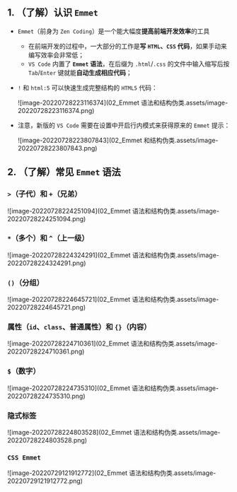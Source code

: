 ## 1. （了解）认识 `Emmet`

- `Emmet`（前身为 `Zen Coding`）是一个能大幅度**提高前端开发效率**的工具

  - 在前端开发的过程中，一大部分的工作是**写 `HTML`、`CSS` 代码**，如果手动来编写效率会非常低；
  - `VS Code` 内置了 **`Emmet` 语法**，在后缀为 `.html`/`.css` 的文件中输入缩写后按 `Tab`/`Enter` 键就能**自动生成相应代码**；

- `!` 和 `html:5` 可以快速生成完整结构的 `HTML5` 代码：

  ![image-20220728223116374](02_Emmet 语法和结构伪类.assets/image-20220728223116374.png)

- 注意，新版的 `VS Code` 需要在设置中开启行内模式来获得原来的 `Emmet` 提示：

  ![image-20220728223807843](02_Emmet 和结构伪类.assets/image-20220728223807843.png)

## 2. （了解）常见 `Emmet` 语法

### `>`（子代）和 `+`（兄弟）

![image-20220728224251094](02_Emmet 语法和结构伪类.assets/image-20220728224251094.png)

### `*`（多个）和 `^`（上一级）

![image-20220728224324291](02_Emmet 语法和结构伪类.assets/image-20220728224324291.png)

### `()`（分组）

![image-20220728224645721](02_Emmet 语法和结构伪类.assets/image-20220728224645721.png)

### 属性（`id`、`class`、普通属性）和 `{}`（内容）

![image-20220728224710361](02_Emmet 语法和结构伪类.assets/image-20220728224710361.png)

### `$`（数字）

![image-20220728224735310](02_Emmet 语法和结构伪类.assets/image-20220728224735310.png)

### 隐式标签

![image-20220728224803528](02_Emmet 语法和结构伪类.assets/image-20220728224803528.png)

### `CSS Emmet`

![image-20220729121912772](02_Emmet 语法和结构伪类.assets/image-20220729121912772.png)

